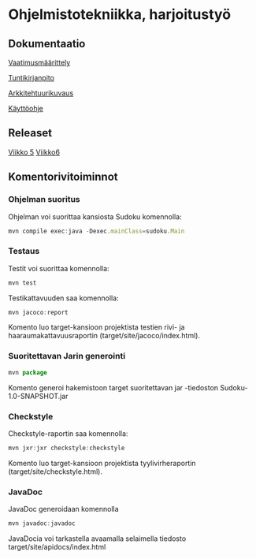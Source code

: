 # Ohjelmistotekniikka, harjoitustyö


## Dokumentaatio

[Vaatimusmäärittely](https://github.com/sareetta/ot-harjoitustyo/blob/master/dokumentaatio/vaatimusmäärittely.md)

[Tuntikirjanpito](https://github.com/sareetta/ot-harjoitustyo/blob/master/dokumentaatio/tuntikirjanpito.md)

[Arkkitehtuurikuvaus](https://github.com/sareetta/ot-harjoitustyo/blob/master/dokumentaatio/arkkitehtuuri.md)

[Käyttöohje](https://github.com/sareetta/ot-harjoitustyo/blob/master/dokumentaatio/kayttoohje.md)

## Releaset
[Viikko 5](https://github.com/sareetta/ot-harjoitustyo/releases)
[Viikko6](https://github.com/sareetta/ot-harjoitustyo/releases)
## Komentorivitoiminnot

### Ohjelman suoritus
Ohjelman voi suorittaa kansiosta Sudoku komennolla:
```javascript
mvn compile exec:java -Dexec.mainClass=sudoku.Main
```
### Testaus
Testit voi suorittaa komennolla:
```javascript
mvn test
```
Testikattavuuden saa komennolla:
```javascript
mvn jacoco:report
```
Komento luo target-kansioon projektista testien rivi- ja haaraumakattavuusraportin (target/site/jacoco/index.html).

### Suoritettavan Jarin generointi

```javascript
mvn package
```
Komento generoi hakemistoon target suoritettavan jar -tiedoston Sudoku-1.0-SNAPSHOT.jar

### Checkstyle
Checkstyle-raportin saa komennolla:
```javascript
mvn jxr:jxr checkstyle:checkstyle
```
Komento luo target-kansioon projektista tyylivirheraportin (target/site/checkstyle.html).

### JavaDoc
JavaDoc generoidaan komennolla
```javascript
mvn javadoc:javadoc
```
JavaDocia voi tarkastella avaamalla selaimella tiedosto target/site/apidocs/index.html


